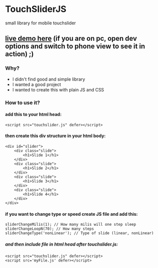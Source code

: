 # TouchSliderJS
small library for mobile touchslider

## [live demo here](https://touchsliderjs.netlify.app/) (if you are on pc, open dev options and switch to phone view to see it in action) ;) 

### Why?
- I didn't find good and simple library
- I wanted a good project
- I wanted to create this with plain JS and CSS

### How to use it?
#### add this to your html head:

    <script src="touchslider.js" defer></script>


#### then create this div structure in your html body:
    <div id="slider">
        <div class="slide">
            <h1>Slide 1</h1>
        </div>
        <div class="slide">
            <h1>Slide 2</h1>
        </div>
        <div class="slide">
            <h1>Slide 3</h1>
        </div>
        <div class="slide">
            <h1>Slide 4</h1>
        </div>
    </div>

#### if you want to change type or speed create JS file and add this:
    sliderChangeMilis(1); // How many milis will one step sleep
    sliderChangeLoopN(70); // How many steps
    sliderChangeType('nonLinear'); // Type of slide (linear, nonLinear)

##### and then include file in html head after touchslider.js:
    <script src="touchslider.js" defer></script>
    <script src='myFile.js' defer></script>